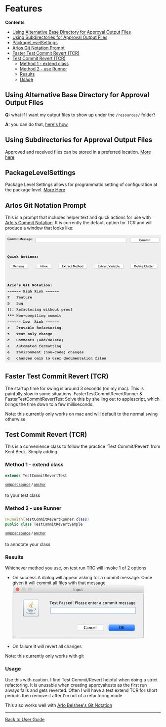 <!--
GENERATED FILE - DO NOT EDIT
This file was generated by [MarkdownSnippets](https://github.com/SimonCropp/MarkdownSnippets).
Source File: /approvaltests/docs/mdsource/Features.source.md
To change this file edit the source file and then execute ./run_markdown_templates.sh.
-->

<a id="top"></a>

# Features



<!-- START doctoc generated TOC please keep comment here to allow auto update -->
<!-- DON'T EDIT THIS SECTION, INSTEAD RE-RUN doctoc TO UPDATE -->
**Contents**

- [Using Alternative Base Directory for Approval Output Files](#using-alternative-base-directory-for-approval-output-files)
- [Using Subdirectories for Approval Output Files](#using-subdirectories-for-approval-output-files)
- [PackageLevelSettings](#packagelevelsettings)
- [Arlos Git Notation Prompt](#arlos-git-notation-prompt)
- [Faster Test Commit Revert (TCR)](#faster-test-commit-revert-tcr)
- [Test Commit Revert (TCR)](#test-commit-revert-tcr)
  - [Method 1 - extend class](#method-1---extend-class)
  - [Method 2 - use Runner](#method-2---use-runner)
  - [Results](#results)
  - [Usage](#usage)

<!-- END doctoc generated TOC please keep comment here to allow auto update -->

## Using Alternative Base Directory for Approval Output Files

**Q:** what if I want my output files to show up under the `/resources/` folder?

**A:** you can do that, [here's how](Configuration.md#alternative-base-directory-for-output-files)


## Using Subdirectories for Approval Output Files
Approved and received files can be stored in a preferred location. 
[More here](Configuration.md#using-subdirectories-for-approval-output-files)

## PackageLevelSettings

Package Level Settings allows for programmatic setting of configuration at the package level.
[More Here](Configuration.md#packagelevelsetting)

## Arlos Git Notation Prompt

This is a prompt that includes helper text and quick actions for use with [Arlo's Commit Notation](https://github.com/RefactoringCombos/ArlosCommitNotation).
It is currently the default option for TCR and will produce a window that looks like:

![prompt](/approvaltests/src/test/java/machine_specific_tests/approvaltests/testcommitrevert/ArlosGitNotationPromptTest.test.Mac_OS_X.approved.png)



## Faster Test Commit Revert (TCR)

The startup time for swing is around 3 seconds (on my mac). This is painfully slow in some situations. 
FasterTestCommitRevertRunner & FasterTestCommitRevertTest Solve this by shelling out to applescript, which 
brings the time down to a few milliseconds. 

Note: this currently only works on mac and will default to the normal swing otherwise. 

## Test Commit Revert (TCR)

This is a convenience class to follow the practice 'Test Commit/Revert' from Kent Beck. Simply adding
### Method 1 - extend class
<!-- snippet: test_commit_revert -->
<a id='snippet-test_commit_revert'/></a>
```java
extends TestCommitRevertTest
```
<sup>[snippet source](/approvaltests/src/test/java/org/approvaltests/testcommitrevert/TestCommitRevertSample.java#L12-L14) / [anchor](#snippet-test_commit_revert)</sup>
<!-- endsnippet -->
to your test class

### Method 2 - use Runner
<!-- snippet: test_commit_revert_runner -->
<a id='snippet-test_commit_revert_runner'/></a>
```java
@RunWith(TestCommitRevertRunner.class)
public class TestCommitRevertSample
```
<sup>[snippet source](/approvaltests/src/test/java/org/approvaltests/testcommitrevert/TestCommitRevertSample.java#L8-L11) / [anchor](#snippet-test_commit_revert_runner)</sup>
<!-- endsnippet -->
to annotate your class

### Results 

Whichever method you use, on test run TRC will invoke 1 of 2 options

*  On success
A dialog will appear asking for a commit message. Once given it will commit all files with that message
![prompt](images/commit_dialog.png)

* On failure
It will revert all changes

Note: this currently only works with git

### Usage

Use this with caution. I find Test Commit/Revert helpful when doing a strict refactoring. It is unusable when creating approvaltests as the first run always fails and gets reverted.
Often I will have a test extend TCR for short periods then remove it after I'm out of a refactoring mode.

This also works well with [Arlo Belshee's Git Notation](https://github.com/RefactoringCombos/ArlosCommitNotation) 


---

[Back to User Guide](README.md#top)
